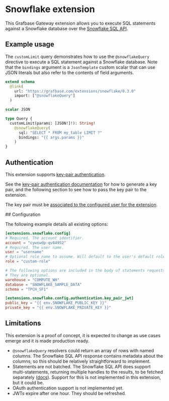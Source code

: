 # Snowflake extension

This Grafbase Gateway extension allows you to execute SQL statements against a Snowflake database over the [Snowflake SQL API](https://docs.snowflake.com/en/developer-guide/sql-api/intro).

## Example usage

The `customLimit` query demonstrates how to use the `@snowflakeQuery` directive to execute a SQL statement against a Snowflake database. Note that the `bindings` argument is a `JsonTemplate` custom scalar that can use JSON literals but also refer to the contents of field arguments.

```graphql
extend schema
  @link(
    url: "https://grafbase.com/extensions/snowflake/0.3.0"
    import: ["@snowflakeQuery"]
  )

scalar JSON

type Query {
  customLimit(params: [JSON!]!): String!
    @snowflakeQuery(
      sql: "SELECT * FROM my_table LIMIT ?"
      bindings: "{{ args.params }}"
    )
}
```

## Authentication

This extension supports [key-pair authentication](https://docs.snowflake.com/en/developer-guide/sql-api/authenticating#using-key-pair-authentication).

See the [key-pair authentication documentation](https://docs.snowflake.com/en/user-guide/key-pair-auth) for how to generate a key pair, and the following section to see how to pass the key pair to the extension.

The key pair must be [associated to the configured user for the extension](https://docs.snowflake.com/en/user-guide/key-pair-auth#assign-the-public-key-to-a-snowflake-user).

## Configuration

The following example details all existing options:

```toml
[extensions.snowflake.config]
# Required. The account identifier.
account = "cywxwdp-qv84952"
# Required. The user name.
user = "username"
# Optional role name to assume. Will default to the user's default role if not specified.
role = "custom-role"

# The following options are included in the body of statements requests (https://docs.snowflake.com/en/developer-guide/sql-api/reference#label-sql-api-reference-request-headers).
# They are optional.
warehouse = "COMPUTE_WH"
database = "SNOWFLAKE_SAMPLE_DATA"
schema = "TPCH_SF1"

[extensions.snowflake.config.authentication.key_pair_jwt]
public_key = "{{ env.SNOWFLAKE_PUBLIC_KEY }}"
private_key = "{{ env.SNOWFLAKE_PRIVATE_KEY }}"
```

## Limitations

This extension is a proof of concept, it is expected to change as use cases emerge and it is made production ready.

- `@snowflakeQuery` resolvers could return an array of rows with named columns. The Snowflake SQL API response contains metadata about the columns, so this should be relatively straightforward to implement.
- Statements are not batched. The Snowflake SQL API does support multi-statements, returning multiple handles to the results, to be fetched separately ([docs](https://docs.snowflake.com/en/developer-guide/sql-api/submitting-multiple-statements)). Support for this is not implemented in this extension, but it could be.
- OAuth authentication support is not implemented yet.
- JWTs expire after one hour. They should be refreshed.
